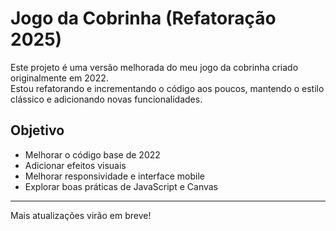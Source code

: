 # Jogo da Cobrinha (Refatoração 2025)

Este projeto é uma versão melhorada do meu jogo da cobrinha criado originalmente em 2022.  
Estou refatorando e incrementando o código aos poucos, mantendo o estilo clássico e adicionando novas funcionalidades.

## Objetivo

- Melhorar o código base de 2022
- Adicionar efeitos visuais
- Melhorar responsividade e interface mobile
- Explorar boas práticas de JavaScript e Canvas

---

Mais atualizações virão em breve!